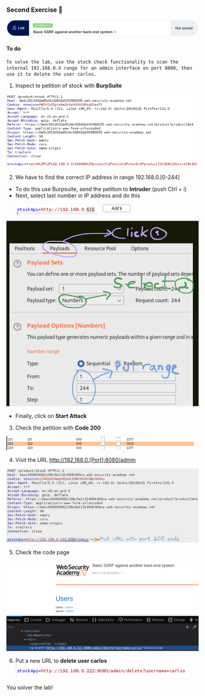 ### Second Exercise 🐯


![problem.PNG](/assets/SSRF/Second/problem.PNG)

#### **To do**
```
To solve the lab, use the stock check functionality to scan the internal 192.168.0.X range for an admin interface on port 8080, then use it to delete the user carlos.  
```

1. Inspect te petition of stock with **BurpSuite**

![petition.PNG](/assets/SSRF/Second/petition.PNG)


2. We have to find the correct IP address in range 192.168.0.[0-244]
* To do this use Burpsuite, send the petition to **Intruder** (push Ctrl + i)
* Next, select last number in IP address and do this
![intruder1.PNG](/assets/SSRF/Second/intruder1.PNG)
![intruder2.PNG](/assets/SSRF/Second/intruder2.PNG)


![steps.PNG](/assets/SSRF/Second/steps.PNG)

* Finally, click on **Start Attack**



3. Check the petition with **Code 200**

![code-200.PNG](/assets/SSRF/Second/code-200.PNG)
   

4. Visit the URL http://192.168.0.[Port]:8080/admin

![petition-2.PNG](/assets/SSRF/Second/petition-2.PNG)


5. Check the code page
   
![code-page.PNG](/assets/SSRF/Second/code-page.PNG)


6. Put a new URL to **delete user carlos**
![delete-carlos.PNG](/assets/SSRF/Second/delete-carlos.PNG)


You solver the lab!